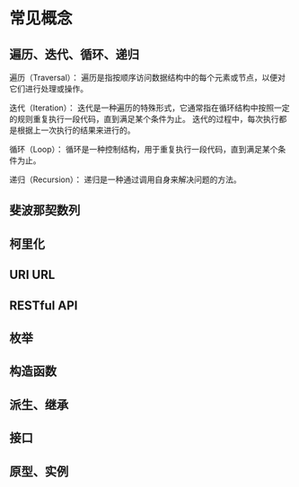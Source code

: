 # 常见概念

## 遍历、迭代、循环、递归
遍历（Traversal）：
  遍历是指按顺序访问数据结构中的每个元素或节点，以便对它们进行处理或操作。

迭代（Iteration）：
  迭代是一种遍历的特殊形式，它通常指在循环结构中按照一定的规则重复执行一段代码，直到满足某个条件为止。
  迭代的过程中，每次执行都是根据上一次执行的结果来进行的。

循环（Loop）：
  循环是一种控制结构，用于重复执行一段代码，直到满足某个条件为止。

递归（Recursion）：
  递归是一种通过调用自身来解决问题的方法。
  
## 斐波那契数列

## 柯里化

## URI URL

## RESTful API

## 枚举

## 构造函数

## 派生、继承

## 接口

## 原型、实例